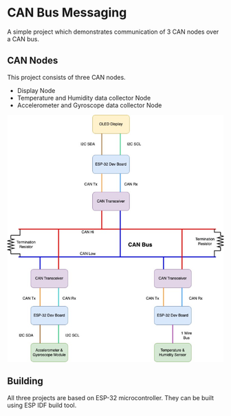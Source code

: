 # CAN Bus Messaging

A simple project which demonstrates communication of 3 CAN nodes over a CAN bus.

## CAN Nodes

This project consists of three CAN nodes.

- Display Node
- Temperature and Humidity data collector Node
- Accelerometer and Gyroscope data collector Node

![Node connection](docs/images/can_bus.jpeg)

## Building

All three projects are based on ESP-32 microcontroller. They can be built using ESP IDF build tool.

